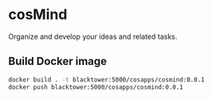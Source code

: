 # cosMind

Organize and develop your ideas and related tasks.

## Build Docker image

```bash
docker build . -t blacktower:5000/cosapps/cosmind:0.0.1
docker push blacktower:5000/cosapps/cosmind:0.0.1
```